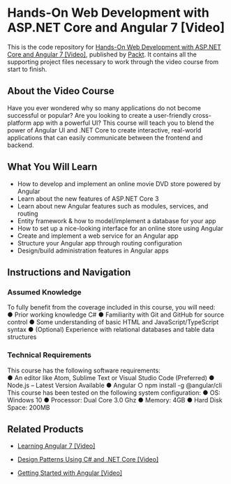 # Hands-On Web Development with ASP.NET Core and Angular 7 [Video]
This is the code repository for [Hands-On Web Development with ASP.NET Core and Angular 7 [Video]](https://www.packtpub.com/web-development/hands-web-development-aspnet-core-and-angular-7-video?utm_source=github&utm_medium=repository&utm_campaign=9781789807936), published by [Packt](https://www.packtpub.com/?utm_source=github). It contains all the supporting project files necessary to work through the video course from start to finish.
## About the Video Course
Have you ever wondered why so many applications do not become successful or popular? Are you looking to create a user-friendly cross-platform app with a powerful UI? This course will teach you to blend the power of Angular UI and .NET Core to create interactive, real-world applications that can easily communicate between the frontend and backend.

<H2>What You Will Learn</H2>
<DIV class=book-info-will-learn-text>
<UL>
<LI>How to develop and implement an online movie DVD store powered by Angular 
<LI>Learn about the new features of ASP.NET Core 3 
<LI>Learn about new Angular features such as modules, services, and routing 
<LI>Entity framework &amp; how to model/implement a database for your app 
<LI>How to set up a nice-looking interface for an online store using Angular 
<LI>Create and implement a web service for an Angular app 
<LI>Structure your Angular app through routing configuration 
<LI>Design/build administration features in Angular apps </LI></UL></DIV>

## Instructions and Navigation
### Assumed Knowledge
To fully benefit from the coverage included in this course, you will need:<br/>
●	Prior working knowledge C# 
●	Familiarity with Git and GitHub for source control
●	Some understanding of basic HTML and JavaScript/TypeScript syntax
●	(Optional) Experience with relational databases and table data structures

### Technical Requirements
This course has the following software requirements:<br/>
●	An editor like Atom, Sublime Text or Visual Studio Code (Preferred)
●	Node.js – Latest Version Available
●	Angular
○	 npm install -g @angular/cli
This course has been tested on the following system configuration:
●	OS: Windows 10
●	Processor: Dual Core 3.0 Ghz
●	Memory: 4GB
●	Hard Disk Space: 200MB


## Related Products
* [Learning Angular 7 [Video]](https://www.packtpub.com/web-development/learning-angular-7-video?utm_source=github&utm_medium=repository&utm_campaign=9781789804461)

* [Design Patterns Using C# and .NET Core [Video]](https://www.packtpub.com/application-development/design-patterns-using-c-and-net-core-video?utm_source=github&utm_medium=repository&utm_campaign=9781788625258)

* [Getting Started with Angular [Video]](https://www.packtpub.com/application-development/getting-started-angular-video?utm_source=github&utm_medium=repository&utm_campaign=9781788628563)

